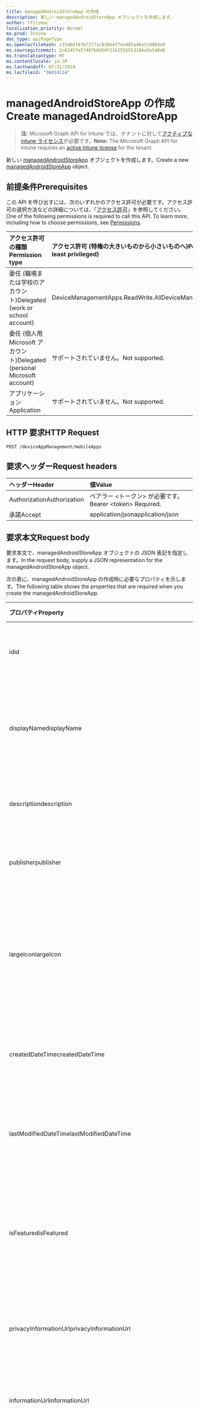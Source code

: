 ```yaml
---
title: managedAndroidStoreApp の作成
description: 新しい managedAndroidStoreApp オブジェクトを作成します。
author: tfitzmac
localization_priority: Normal
ms.prod: Intune
doc_type: apiPageType
ms.openlocfilehash: c25d04f87b73771c03864f7ee485a46a5c00b4e9
ms.sourcegitcommit: 2c62457e57467b8d50f21b255b553106a9a5d8d6
ms.translationtype: MT
ms.contentlocale: ja-JP
ms.lasthandoff: 07/31/2019
ms.locfileid: "36014124"
---
```

# <a name="create-managedandroidstoreapp"></a><span data-ttu-id="28072-103">managedAndroidStoreApp の作成</span><span class="sxs-lookup"><span data-stu-id="28072-103">Create managedAndroidStoreApp</span></span>

> <span data-ttu-id="28072-104">**注:** Microsoft Graph API for Intune では、テナントに対して[アクティブな intune ライセンス](https://go.microsoft.com/fwlink/?linkid=839381)が必要です。</span><span class="sxs-lookup"><span data-stu-id="28072-104">**Note:** The Microsoft Graph API for Intune requires an [active Intune license](https://go.microsoft.com/fwlink/?linkid=839381) for the tenant.</span></span>

<span data-ttu-id="28072-105">新しい [managedAndroidStoreApp](../resources/intune-apps-managedandroidstoreapp.md) オブジェクトを作成します。</span><span class="sxs-lookup"><span data-stu-id="28072-105">Create a new [managedAndroidStoreApp](../resources/intune-apps-managedandroidstoreapp.md) object.</span></span>

## <a name="prerequisites"></a><span data-ttu-id="28072-106">前提条件</span><span class="sxs-lookup"><span data-stu-id="28072-106">Prerequisites</span></span>
<span data-ttu-id="28072-p101">この API を呼び出すには、次のいずれかのアクセス許可が必要です。アクセス許可の選択方法などの詳細については、「[アクセス許可](/graph/permissions-reference)」を参照してください。</span><span class="sxs-lookup"><span data-stu-id="28072-p101">One of the following permissions is required to call this API. To learn more, including how to choose permissions, see [Permissions](/graph/permissions-reference).</span></span>

|<span data-ttu-id="28072-109">アクセス許可の種類</span><span class="sxs-lookup"><span data-stu-id="28072-109">Permission type</span></span>|<span data-ttu-id="28072-110">アクセス許可 (特権の大きいものから小さいものへ)</span><span class="sxs-lookup"><span data-stu-id="28072-110">Permissions (from most to least privileged)</span></span>|
|:---|:---|
|<span data-ttu-id="28072-111">委任 (職場または学校のアカウント)</span><span class="sxs-lookup"><span data-stu-id="28072-111">Delegated (work or school account)</span></span>|<span data-ttu-id="28072-112">DeviceManagementApps.ReadWrite.All</span><span class="sxs-lookup"><span data-stu-id="28072-112">DeviceManagementApps.ReadWrite.All</span></span>|
|<span data-ttu-id="28072-113">委任 (個人用 Microsoft アカウント)</span><span class="sxs-lookup"><span data-stu-id="28072-113">Delegated (personal Microsoft account)</span></span>|<span data-ttu-id="28072-114">サポートされていません。</span><span class="sxs-lookup"><span data-stu-id="28072-114">Not supported.</span></span>|
|<span data-ttu-id="28072-115">アプリケーション</span><span class="sxs-lookup"><span data-stu-id="28072-115">Application</span></span>|<span data-ttu-id="28072-116">サポートされていません。</span><span class="sxs-lookup"><span data-stu-id="28072-116">Not supported.</span></span>|

## <a name="http-request"></a><span data-ttu-id="28072-117">HTTP 要求</span><span class="sxs-lookup"><span data-stu-id="28072-117">HTTP Request</span></span>
<!-- {
  "blockType": "ignored"
}
-->
``` http
POST /deviceAppManagement/mobileApps
```

## <a name="request-headers"></a><span data-ttu-id="28072-118">要求ヘッダー</span><span class="sxs-lookup"><span data-stu-id="28072-118">Request headers</span></span>
|<span data-ttu-id="28072-119">ヘッダー</span><span class="sxs-lookup"><span data-stu-id="28072-119">Header</span></span>|<span data-ttu-id="28072-120">値</span><span class="sxs-lookup"><span data-stu-id="28072-120">Value</span></span>|
|:---|:---|
|<span data-ttu-id="28072-121">Authorization</span><span class="sxs-lookup"><span data-stu-id="28072-121">Authorization</span></span>|<span data-ttu-id="28072-122">ベアラー &lt;トークン&gt; が必要です。</span><span class="sxs-lookup"><span data-stu-id="28072-122">Bearer &lt;token&gt; Required.</span></span>|
|<span data-ttu-id="28072-123">承諾</span><span class="sxs-lookup"><span data-stu-id="28072-123">Accept</span></span>|<span data-ttu-id="28072-124">application/json</span><span class="sxs-lookup"><span data-stu-id="28072-124">application/json</span></span>|

## <a name="request-body"></a><span data-ttu-id="28072-125">要求本文</span><span class="sxs-lookup"><span data-stu-id="28072-125">Request body</span></span>
<span data-ttu-id="28072-126">要求本文で、managedAndroidStoreApp オブジェクトの JSON 表記を指定します。</span><span class="sxs-lookup"><span data-stu-id="28072-126">In the request body, supply a JSON representation for the managedAndroidStoreApp object.</span></span>

<span data-ttu-id="28072-127">次の表に、managedAndroidStoreApp の作成時に必要なプロパティを示します。</span><span class="sxs-lookup"><span data-stu-id="28072-127">The following table shows the properties that are required when you create the managedAndroidStoreApp.</span></span>

|<span data-ttu-id="28072-128">プロパティ</span><span class="sxs-lookup"><span data-stu-id="28072-128">Property</span></span>|<span data-ttu-id="28072-129">型</span><span class="sxs-lookup"><span data-stu-id="28072-129">Type</span></span>|<span data-ttu-id="28072-130">説明</span><span class="sxs-lookup"><span data-stu-id="28072-130">Description</span></span>|
|:---|:---|:---|
|<span data-ttu-id="28072-131">id</span><span class="sxs-lookup"><span data-stu-id="28072-131">id</span></span>|<span data-ttu-id="28072-132">文字列</span><span class="sxs-lookup"><span data-stu-id="28072-132">String</span></span>|<span data-ttu-id="28072-133">エンティティのキー。</span><span class="sxs-lookup"><span data-stu-id="28072-133">Key of the entity.</span></span> <span data-ttu-id="28072-134">[mobileApp](../resources/intune-apps-mobileapp.md) から継承します</span><span class="sxs-lookup"><span data-stu-id="28072-134">Inherited from [mobileApp](../resources/intune-apps-mobileapp.md)</span></span>|
|<span data-ttu-id="28072-135">displayName</span><span class="sxs-lookup"><span data-stu-id="28072-135">displayName</span></span>|<span data-ttu-id="28072-136">文字列</span><span class="sxs-lookup"><span data-stu-id="28072-136">String</span></span>|<span data-ttu-id="28072-137">管理者が提供またはインポートしたアプリのタイトル。</span><span class="sxs-lookup"><span data-stu-id="28072-137">The admin provided or imported title of the app.</span></span> <span data-ttu-id="28072-138">[mobileApp](../resources/intune-apps-mobileapp.md) から継承します</span><span class="sxs-lookup"><span data-stu-id="28072-138">Inherited from [mobileApp](../resources/intune-apps-mobileapp.md)</span></span>|
|<span data-ttu-id="28072-139">description</span><span class="sxs-lookup"><span data-stu-id="28072-139">description</span></span>|<span data-ttu-id="28072-140">String</span><span class="sxs-lookup"><span data-stu-id="28072-140">String</span></span>|<span data-ttu-id="28072-141">アプリの説明。</span><span class="sxs-lookup"><span data-stu-id="28072-141">The description of the app.</span></span> <span data-ttu-id="28072-142">[mobileApp](../resources/intune-apps-mobileapp.md) から継承します</span><span class="sxs-lookup"><span data-stu-id="28072-142">Inherited from [mobileApp](../resources/intune-apps-mobileapp.md)</span></span>|
|<span data-ttu-id="28072-143">publisher</span><span class="sxs-lookup"><span data-stu-id="28072-143">publisher</span></span>|<span data-ttu-id="28072-144">String</span><span class="sxs-lookup"><span data-stu-id="28072-144">String</span></span>|<span data-ttu-id="28072-145">アプリの発行元。</span><span class="sxs-lookup"><span data-stu-id="28072-145">The publisher of the app.</span></span> <span data-ttu-id="28072-146">[mobileApp](../resources/intune-apps-mobileapp.md) から継承します</span><span class="sxs-lookup"><span data-stu-id="28072-146">Inherited from [mobileApp](../resources/intune-apps-mobileapp.md)</span></span>|
|<span data-ttu-id="28072-147">largeIcon</span><span class="sxs-lookup"><span data-stu-id="28072-147">largeIcon</span></span>|[<span data-ttu-id="28072-148">mimeContent</span><span class="sxs-lookup"><span data-stu-id="28072-148">mimeContent</span></span>](../resources/intune-shared-mimecontent.md)|<span data-ttu-id="28072-149">アプリの詳細に表示され、アイコンのアップロードに使用される大きいアイコン。</span><span class="sxs-lookup"><span data-stu-id="28072-149">The large icon, to be displayed in the app details and used for upload of the icon.</span></span> <span data-ttu-id="28072-150">[mobileApp](../resources/intune-apps-mobileapp.md) から継承します</span><span class="sxs-lookup"><span data-stu-id="28072-150">Inherited from [mobileApp](../resources/intune-apps-mobileapp.md)</span></span>|
|<span data-ttu-id="28072-151">createdDateTime</span><span class="sxs-lookup"><span data-stu-id="28072-151">createdDateTime</span></span>|<span data-ttu-id="28072-152">DateTimeOffset</span><span class="sxs-lookup"><span data-stu-id="28072-152">DateTimeOffset</span></span>|<span data-ttu-id="28072-153">アプリが作成された日時。</span><span class="sxs-lookup"><span data-stu-id="28072-153">The date and time the app was created.</span></span> <span data-ttu-id="28072-154">[mobileApp](../resources/intune-apps-mobileapp.md) から継承します</span><span class="sxs-lookup"><span data-stu-id="28072-154">Inherited from [mobileApp](../resources/intune-apps-mobileapp.md)</span></span>|
|<span data-ttu-id="28072-155">lastModifiedDateTime</span><span class="sxs-lookup"><span data-stu-id="28072-155">lastModifiedDateTime</span></span>|<span data-ttu-id="28072-156">DateTimeOffset</span><span class="sxs-lookup"><span data-stu-id="28072-156">DateTimeOffset</span></span>|<span data-ttu-id="28072-157">アプリが最後に変更された日時。</span><span class="sxs-lookup"><span data-stu-id="28072-157">The date and time the app was last modified.</span></span> <span data-ttu-id="28072-158">[mobileApp](../resources/intune-apps-mobileapp.md) から継承します</span><span class="sxs-lookup"><span data-stu-id="28072-158">Inherited from [mobileApp](../resources/intune-apps-mobileapp.md)</span></span>|
|<span data-ttu-id="28072-159">isFeatured</span><span class="sxs-lookup"><span data-stu-id="28072-159">isFeatured</span></span>|<span data-ttu-id="28072-160">Boolean</span><span class="sxs-lookup"><span data-stu-id="28072-160">Boolean</span></span>|<span data-ttu-id="28072-161">アプリが管理者のおすすめとしてマークされたかどうかを示す値。[mobileApp](../resources/intune-apps-mobileapp.md) から継承します</span><span class="sxs-lookup"><span data-stu-id="28072-161">The value indicating whether the app is marked as featured by the admin. Inherited from [mobileApp](../resources/intune-apps-mobileapp.md)</span></span>|
|<span data-ttu-id="28072-162">privacyInformationUrl</span><span class="sxs-lookup"><span data-stu-id="28072-162">privacyInformationUrl</span></span>|<span data-ttu-id="28072-163">String</span><span class="sxs-lookup"><span data-stu-id="28072-163">String</span></span>|<span data-ttu-id="28072-164">プライバシーに関する声明の URL。</span><span class="sxs-lookup"><span data-stu-id="28072-164">The privacy statement Url.</span></span> <span data-ttu-id="28072-165">[mobileApp](../resources/intune-apps-mobileapp.md) から継承します</span><span class="sxs-lookup"><span data-stu-id="28072-165">Inherited from [mobileApp](../resources/intune-apps-mobileapp.md)</span></span>|
|<span data-ttu-id="28072-166">informationUrl</span><span class="sxs-lookup"><span data-stu-id="28072-166">informationUrl</span></span>|<span data-ttu-id="28072-167">String</span><span class="sxs-lookup"><span data-stu-id="28072-167">String</span></span>|<span data-ttu-id="28072-168">詳細情報の URL。</span><span class="sxs-lookup"><span data-stu-id="28072-168">The more information Url.</span></span> <span data-ttu-id="28072-169">[mobileApp](../resources/intune-apps-mobileapp.md) から継承します</span><span class="sxs-lookup"><span data-stu-id="28072-169">Inherited from [mobileApp](../resources/intune-apps-mobileapp.md)</span></span>|
|<span data-ttu-id="28072-170">owner</span><span class="sxs-lookup"><span data-stu-id="28072-170">owner</span></span>|<span data-ttu-id="28072-171">String</span><span class="sxs-lookup"><span data-stu-id="28072-171">String</span></span>|<span data-ttu-id="28072-172">アプリの所有者。</span><span class="sxs-lookup"><span data-stu-id="28072-172">The owner of the app.</span></span> <span data-ttu-id="28072-173">[mobileApp](../resources/intune-apps-mobileapp.md) から継承します</span><span class="sxs-lookup"><span data-stu-id="28072-173">Inherited from [mobileApp](../resources/intune-apps-mobileapp.md)</span></span>|
|<span data-ttu-id="28072-174">developer</span><span class="sxs-lookup"><span data-stu-id="28072-174">developer</span></span>|<span data-ttu-id="28072-175">String</span><span class="sxs-lookup"><span data-stu-id="28072-175">String</span></span>|<span data-ttu-id="28072-176">アプリの開発者。</span><span class="sxs-lookup"><span data-stu-id="28072-176">The developer of the app.</span></span> <span data-ttu-id="28072-177">[mobileApp](../resources/intune-apps-mobileapp.md) から継承します</span><span class="sxs-lookup"><span data-stu-id="28072-177">Inherited from [mobileApp](../resources/intune-apps-mobileapp.md)</span></span>|
|<span data-ttu-id="28072-178">notes</span><span class="sxs-lookup"><span data-stu-id="28072-178">notes</span></span>|<span data-ttu-id="28072-179">String</span><span class="sxs-lookup"><span data-stu-id="28072-179">String</span></span>|<span data-ttu-id="28072-180">アプリ用のメモ。</span><span class="sxs-lookup"><span data-stu-id="28072-180">Notes for the app.</span></span> <span data-ttu-id="28072-181">[mobileApp](../resources/intune-apps-mobileapp.md) から継承します</span><span class="sxs-lookup"><span data-stu-id="28072-181">Inherited from [mobileApp](../resources/intune-apps-mobileapp.md)</span></span>|
|<span data-ttu-id="28072-182">publishingState</span><span class="sxs-lookup"><span data-stu-id="28072-182">publishingState</span></span>|[<span data-ttu-id="28072-183">mobileAppPublishingState</span><span class="sxs-lookup"><span data-stu-id="28072-183">mobileAppPublishingState</span></span>](../resources/intune-apps-mobileapppublishingstate.md)|<span data-ttu-id="28072-184">アプリの発行の状態。</span><span class="sxs-lookup"><span data-stu-id="28072-184">The publishing state for the app.</span></span> <span data-ttu-id="28072-185">アプリが発行されていない限り、アプリを割り当てることができません。</span><span class="sxs-lookup"><span data-stu-id="28072-185">The app cannot be assigned unless the app is published.</span></span> <span data-ttu-id="28072-186">[MobileApp](../resources/intune-apps-mobileapp.md)から継承されます。</span><span class="sxs-lookup"><span data-stu-id="28072-186">Inherited from [mobileApp](../resources/intune-apps-mobileapp.md).</span></span> <span data-ttu-id="28072-187">可能な値は、`notPublished`、`processing`、`published` です。</span><span class="sxs-lookup"><span data-stu-id="28072-187">Possible values are: `notPublished`, `processing`, `published`.</span></span>|
|<span data-ttu-id="28072-188">appAvailability</span><span class="sxs-lookup"><span data-stu-id="28072-188">appAvailability</span></span>|[<span data-ttu-id="28072-189">managedAppAvailability</span><span class="sxs-lookup"><span data-stu-id="28072-189">managedAppAvailability</span></span>](../resources/intune-apps-managedappavailability.md)|<span data-ttu-id="28072-190">アプリケーションの可用性。</span><span class="sxs-lookup"><span data-stu-id="28072-190">The Application's availability.</span></span> <span data-ttu-id="28072-191">[Managedapp](../resources/intune-apps-managedapp.md)から継承されます。</span><span class="sxs-lookup"><span data-stu-id="28072-191">Inherited from [managedApp](../resources/intune-apps-managedapp.md).</span></span> <span data-ttu-id="28072-192">可能な値は、`global`、`lineOfBusiness` です。</span><span class="sxs-lookup"><span data-stu-id="28072-192">Possible values are: `global`, `lineOfBusiness`.</span></span>|
|<span data-ttu-id="28072-193">version</span><span class="sxs-lookup"><span data-stu-id="28072-193">version</span></span>|<span data-ttu-id="28072-194">String</span><span class="sxs-lookup"><span data-stu-id="28072-194">String</span></span>|<span data-ttu-id="28072-195">アプリケーションのバージョン。</span><span class="sxs-lookup"><span data-stu-id="28072-195">The Application's version.</span></span> <span data-ttu-id="28072-196">[managedApp](../resources/intune-apps-managedapp.md) から継承します</span><span class="sxs-lookup"><span data-stu-id="28072-196">Inherited from [managedApp](../resources/intune-apps-managedapp.md)</span></span>|
|<span data-ttu-id="28072-197">packageId</span><span class="sxs-lookup"><span data-stu-id="28072-197">packageId</span></span>|<span data-ttu-id="28072-198">String</span><span class="sxs-lookup"><span data-stu-id="28072-198">String</span></span>|<span data-ttu-id="28072-199">アプリのパッケージ ID。</span><span class="sxs-lookup"><span data-stu-id="28072-199">The app's package ID.</span></span>|
|<span data-ttu-id="28072-200">appStoreUrl</span><span class="sxs-lookup"><span data-stu-id="28072-200">appStoreUrl</span></span>|<span data-ttu-id="28072-201">String</span><span class="sxs-lookup"><span data-stu-id="28072-201">String</span></span>|<span data-ttu-id="28072-202">Android の AppStoreUrl。</span><span class="sxs-lookup"><span data-stu-id="28072-202">The Android AppStoreUrl.</span></span>|
|<span data-ttu-id="28072-203">minimumSupportedOperatingSystem</span><span class="sxs-lookup"><span data-stu-id="28072-203">minimumSupportedOperatingSystem</span></span>|[<span data-ttu-id="28072-204">androidMinimumOperatingSystem</span><span class="sxs-lookup"><span data-stu-id="28072-204">androidMinimumOperatingSystem</span></span>](../resources/intune-apps-androidminimumoperatingsystem.md)|<span data-ttu-id="28072-205">サポートされているオペレーティング システムの最小の値。</span><span class="sxs-lookup"><span data-stu-id="28072-205">The value for the minimum supported operating system.</span></span>|



## <a name="response"></a><span data-ttu-id="28072-206">応答</span><span class="sxs-lookup"><span data-stu-id="28072-206">Response</span></span>
<span data-ttu-id="28072-207">成功した場合、このメソッドは `201 Created` 応答コードと、応答本文で [managedAndroidStoreApp](../resources/intune-apps-managedandroidstoreapp.md) オブジェクトを返します。</span><span class="sxs-lookup"><span data-stu-id="28072-207">If successful, this method returns a `201 Created` response code and a [managedAndroidStoreApp](../resources/intune-apps-managedandroidstoreapp.md) object in the response body.</span></span>

## <a name="example"></a><span data-ttu-id="28072-208">例</span><span class="sxs-lookup"><span data-stu-id="28072-208">Example</span></span>

### <a name="request"></a><span data-ttu-id="28072-209">要求</span><span class="sxs-lookup"><span data-stu-id="28072-209">Request</span></span>
<span data-ttu-id="28072-210">以下は、要求の例です。</span><span class="sxs-lookup"><span data-stu-id="28072-210">Here is an example of the request.</span></span>
``` http
POST https://graph.microsoft.com/v1.0/deviceAppManagement/mobileApps
Content-type: application/json
Content-length: 1016

{
  "@odata.type": "#microsoft.graph.managedAndroidStoreApp",
  "displayName": "Display Name value",
  "description": "Description value",
  "publisher": "Publisher value",
  "largeIcon": {
    "@odata.type": "microsoft.graph.mimeContent",
    "type": "Type value",
    "value": "dmFsdWU="
  },
  "isFeatured": true,
  "privacyInformationUrl": "https://example.com/privacyInformationUrl/",
  "informationUrl": "https://example.com/informationUrl/",
  "owner": "Owner value",
  "developer": "Developer value",
  "notes": "Notes value",
  "publishingState": "processing",
  "appAvailability": "lineOfBusiness",
  "version": "Version value",
  "packageId": "Package Id value",
  "appStoreUrl": "https://example.com/appStoreUrl/",
  "minimumSupportedOperatingSystem": {
    "@odata.type": "microsoft.graph.androidMinimumOperatingSystem",
    "v4_0": true,
    "v4_0_3": true,
    "v4_1": true,
    "v4_2": true,
    "v4_3": true,
    "v4_4": true,
    "v5_0": true,
    "v5_1": true
  }
}
```

### <a name="response"></a><span data-ttu-id="28072-211">応答</span><span class="sxs-lookup"><span data-stu-id="28072-211">Response</span></span>
<span data-ttu-id="28072-p117">以下は、応答の例です。注:簡潔にするために、ここに示す応答オブジェクトは切り詰められている場合があります。すべてのプロパティは実際の呼び出しから返されます。</span><span class="sxs-lookup"><span data-stu-id="28072-p117">Here is an example of the response. Note: The response object shown here may be truncated for brevity. All of the properties will be returned from an actual call.</span></span>
``` http
HTTP/1.1 201 Created
Content-Type: application/json
Content-Length: 1188

{
  "@odata.type": "#microsoft.graph.managedAndroidStoreApp",
  "id": "89e7e991-e991-89e7-91e9-e78991e9e789",
  "displayName": "Display Name value",
  "description": "Description value",
  "publisher": "Publisher value",
  "largeIcon": {
    "@odata.type": "microsoft.graph.mimeContent",
    "type": "Type value",
    "value": "dmFsdWU="
  },
  "createdDateTime": "2017-01-01T00:02:43.5775965-08:00",
  "lastModifiedDateTime": "2017-01-01T00:00:35.1329464-08:00",
  "isFeatured": true,
  "privacyInformationUrl": "https://example.com/privacyInformationUrl/",
  "informationUrl": "https://example.com/informationUrl/",
  "owner": "Owner value",
  "developer": "Developer value",
  "notes": "Notes value",
  "publishingState": "processing",
  "appAvailability": "lineOfBusiness",
  "version": "Version value",
  "packageId": "Package Id value",
  "appStoreUrl": "https://example.com/appStoreUrl/",
  "minimumSupportedOperatingSystem": {
    "@odata.type": "microsoft.graph.androidMinimumOperatingSystem",
    "v4_0": true,
    "v4_0_3": true,
    "v4_1": true,
    "v4_2": true,
    "v4_3": true,
    "v4_4": true,
    "v5_0": true,
    "v5_1": true
  }
}
```



